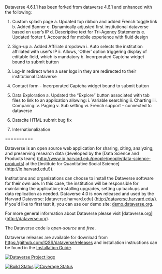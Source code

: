 Dataverse 4.6.1.1 has been forked from dataverse 4.6.1 and enhanced with the following:

1.	Custom splash page
a.	Updated top ribbon and added French toggle link
b.	Added Banner
c.	Dynamically adjusted first institutional dataverse based on user’s IP
d.	Descriptive text for Tri-Agency Statements
e.	Updated footer
f.	Accounted for mobile experience with fluid design

2.	Sign-up
a.	Added Affiliate dropdown
i.	Auto selects the institution affiliated with user’s IP
ii.	Allows, ‘Other’ option triggering display of editable field, which is mandatory
b.	Incorporated Captcha widget bound to submit button

3.	Log-In redirect when a user logs in they are redirected to their institutional Dataverse

4.	Contact form - Incorporated Captcha widget bound to submit button

5.	Data Exploration
a.	Updated the “Explore” button associated with tab files to link to an application allowing:
i.	Variable searching
ii.	Charting
iii.	Comparing
iv.	Paging
v.	Sub setting
vi.	French support – connected to dataverse

6.	Datacite HTML submit bug fix

7.	Internationalization

==========

Dataverse is an open source web application for sharing, citing, analyzing, and preserving research data (developed by the [Data Science and Products team] (http://www.iq.harvard.edu/people/people/data-science-products) at the [Institute for Quantitative Social Science] (http://iq.harvard.edu/)).

Institutions and organizations can choose to install the Dataverse software for their own use. 
In this case, the institution will be responsible for maintaining the application; installing upgrades, 
setting up backups and data replication as needed. Dataverse 4.0 is now released and used by the Harvard Dataverse: [dataverse.harvard.edu] (http://dataverse.harvard.edu/). If you'd like to first test it, you can use our demo site: [demo.dataverse.org](http://demo.dataverse.org).

For more general information about Dataverse please visit
[dataverse.org] (http://dataverse.org). 

The Dataverse code is *open-source* and *free*. 

Dataverse releases are available for download from https://github.com/IQSS/dataverse/releases and installation instructions can be found in the [Installation Guide](http://guides.dataverse.org/en/latest/installation/).

[![Dataverse Project logo](src/main/webapp/resources/images/dataverseproject_logo.jpg?raw=true "Dataverse Project")](http://dataverse.org)

[![Build Status](https://travis-ci.org/IQSS/dataverse.svg?branch=master)](https://travis-ci.org/IQSS/dataverse) [![Coverage Status](https://coveralls.io/repos/IQSS/dataverse/badge.svg?branch=master&service=github)](https://coveralls.io/github/IQSS/dataverse?branch=master)
